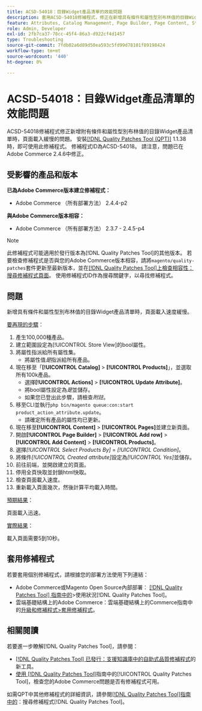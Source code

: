 ```yaml
---
title: ACSD-54018：目錄Widget產品清單的效能問題
description: 套用ACSD-54018修補程式，修正在新增具有條件和屬性型別布林值的目錄Widget產品清單時，頁面載入緩慢的Adobe Commerce問題。
feature: Attributes, Catalog Management, Page Builder, Page Content, Storefront
role: Admin, Developer
exl-id: 2fb7ca37-78cc-45f4-86a3-d922cf4d1457
type: Troubleshooting
source-git-commit: 7fdb02a6d89d50ea593c5fd99d78101f89198424
workflow-type: tm+mt
source-wordcount: '440'
ht-degree: 0%

---
```


# ACSD-54018：目錄Widget產品清單的效能問題

ACSD-54018修補程式修正新增附有條件和屬性型別布林值的目錄Widget產品清單時，頁面載入緩慢的問題。 安裝[[!DNL Quality Patches Tool (QPT)]](https://experienceleague.adobe.com/en/docs/commerce-operations/tools/quality-patches-tool/quality-patches-tool-to-self-serve-quality-patches) 1.1.38時，即可使用此修補程式。 修補程式ID為ACSD-54018。 請注意，問題已在Adobe Commerce 2.4.6中修正。

## 受影響的產品和版本

**已為Adobe Commerce版本建立修補程式：**

* Adobe Commerce （所有部署方法） 2.4.4-p2

**與Adobe Commerce版本相容：**

* Adobe Commerce （所有部署方法） 2.3.7 - 2.4.5-p4

>[!NOTE]
>
>此修補程式可能適用於發行版本為[!DNL Quality Patches Tool]的其他版本。 若要檢查修補程式是否與您的Adobe Commerce版本相容，請將`magento/quality-patches`套件更新至最新版本，並在[[!DNL Quality Patches Tool]上檢查相容性：搜尋修補程式頁面](https://experienceleague.adobe.com/tools/commerce-quality-patches/index.html)。 使用修補程式ID作為搜尋關鍵字，以尋找修補程式。

## 問題

新增具有條件和屬性型別布林值的目錄Widget產品清單時，頁面載入速度緩慢。

<u>要再現的步驟</u>：

1. 產生100,000種產品。
1. 建立範圍設定為[!UICONTROL Store View]的bool屬性。
1. 將屬性指派給所有屬性集。
   * 將屬性值&#x200B;*是*&#x200B;指派給所有產品。
1. 現在移至「**[!UICONTROL Catalog]** > **[!UICONTROL Products]**」，並選取所有100k產品。
   * 選擇&#x200B;**[!UICONTROL Actions]** > **[!UICONTROL Update Attribute]**。
   * 將bool屬性設定為&#x200B;*是*&#x200B;並儲存。
   * 如果您已登出此步驟，請檢查&#x200B;*附註*。
1. 移至CLI並執行`php bin/magento queue:con:start product_action_attribute.update`。
   * 請確定所有產品的屬性均已更新。
1. 現在移至&#x200B;**[!UICONTROL Content]** > **[!UICONTROL Pages]**&#x200B;並建立新頁面。
1. 開啟&#x200B;**[!UICONTROL Page Builder]** > **[!UICONTROL Add row]** > **[!UICONTROL Add Content]** > **[!UICONTROL Products]**。
1. 選擇&#x200B;*[!UICONTROL Select Products By]* = *[!UICONTROL Condition]*。
1. 將條件&#x200B;*[!UICONTROL Created attribute]*&#x200B;設定為&#x200B;*[!UICONTROL Yes]*&#x200B;並儲存。
1. 前往前端，並開啟建立的頁面。
1. 停用全頁快取並封鎖html快取。
1. 檢查頁面載入速度。
1. 重新載入頁面幾次，然後計算平均載入時間。

<u>預期結果</u>：

頁面載入迅速。

<u>實際結果</u>：

載入頁面需要5到10秒。

## 套用修補程式

若要套用個別修補程式，請根據您的部署方法使用下列連結：

* Adobe Commerce或Magento Open Source內部部署： [[!DNL Quality Patches Tool] 指南中的](/help/tools/quality-patches-tool/usage.md)>使用狀況[!DNL Quality Patches Tool]。
* 雲端基礎結構上的Adobe Commerce：雲端基礎結構上的Commerce指南中的[升級和修補程式>套用修補程式](https://experienceleague.adobe.com/docs/commerce-cloud-service/user-guide/develop/upgrade/apply-patches.html)。

## 相關閱讀

若要進一步瞭解[!DNL Quality Patches Tool]，請參閱：

* [[!DNL Quality Patches Tool] 已發行：支援知識庫中的自助式品質修補程式](https://experienceleague.adobe.com/en/docs/commerce-operations/tools/quality-patches-tool/quality-patches-tool-to-self-serve-quality-patches)的新工具。
* [使用 [!DNL Quality Patches Tool]](/help/tools/quality-patches-tool/patches-available-in-qpt/check-patch-for-magento-issue-with-magento-quality-patches.md)指南中的[!UICONTROL Quality Patches Tool]，檢查您的Adobe Commerce問題是否有修補程式可用。


如需QPT中其他修補程式的詳細資訊，請參閱[[!DNL Quality Patches Tool]指南中的](https://experienceleague.adobe.com/tools/commerce-quality-patches/index.html)：搜尋修補程式[!DNL Quality Patches Tool]。
